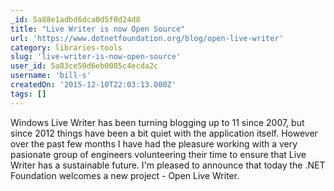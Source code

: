 ```yaml
---
_id: 5a88e1adbd6dca0d5f0d24d8
title: "Live Writer is now Open Source"
url: 'https://www.dotnetfoundation.org/blog/open-live-writer'
category: libraries-tools
slug: 'live-writer-is-now-open-source'
user_id: 5a83ce59d6eb0005c4ecda2c
username: 'bill-s'
createdOn: '2015-12-10T22:03:13.000Z'
tags: []
---
```


Windows Live Writer has been turning blogging up to 11 since 2007, but since 2012 things have been a bit quiet with the application itself. However over the past few months I have had the pleasure working with a very pasionate group of engineers volunteering their time to ensure that Live Writer has a sustainable future. I'm pleased to announce that today the .NET Foundation welcomes a new project - Open Live Writer.
